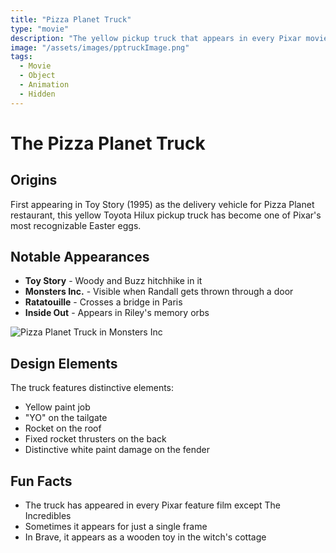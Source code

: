```yaml
---
title: "Pizza Planet Truck"
type: "movie"
description: "The yellow pickup truck that appears in every Pixar movie"
image: "/assets/images/pptruckImage.png"
tags:
  - Movie
  - Object
  - Animation
  - Hidden
---
```

# The Pizza Planet Truck

## Origins
First appearing in Toy Story (1995) as the delivery vehicle for Pizza Planet restaurant, this yellow Toyota Hilux pickup truck has become one of Pixar's most recognizable Easter eggs.

## Notable Appearances
- **Toy Story** - Woody and Buzz hitchhike in it
- **Monsters Inc.** - Visible when Randall gets thrown through a door
- **Ratatouille** - Crosses a bridge in Paris
- **Inside Out** - Appears in Riley's memory orbs

![Pizza Planet Truck in Monsters Inc](/assets/images/pptruck-monsters.jpg)

## Design Elements
The truck features distinctive elements:
- Yellow paint job
- "YO" on the tailgate
- Rocket on the roof
- Fixed rocket thrusters on the back
- Distinctive white paint damage on the fender

## Fun Facts
- The truck has appeared in every Pixar feature film except The Incredibles
- Sometimes it appears for just a single frame
- In Brave, it appears as a wooden toy in the witch's cottage
